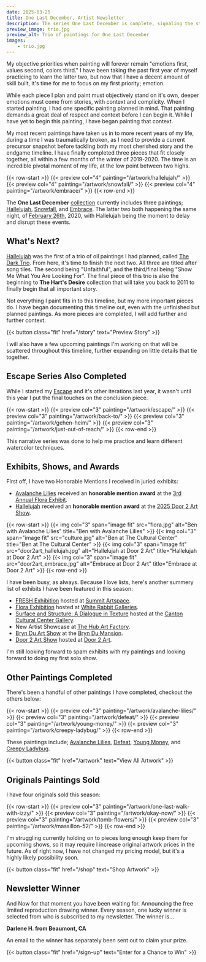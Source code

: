 ```yaml
---
date: 2025-03-25
title: One Last December, Artist Newsletter
description: The series One Last December is complete, signaling the start of telling a story in painting.
preview_image: trio.jpg
preview_alt: Trio of paintings for One Last December
images:
    - trio.jpg
---
```


My objective priorities when painting will forever remain "emotions first, values second, colors third." I have been taking the past first year of myself practicing to learn the latter two, but now that I have a decent amount of skill built, it's time for me to focus on my first priority; emotion.

<!--more-->

While each piece I plan and paint must objectively stand on it's own, deeper emotions must come from stories, with context and complicity. When I started painting, I had one specific painting planned in mind. That painting demands a great deal of respect and context before I can begin it. While I have yet to begin this painting, I have began painting that context.

My most recent paintings have taken us in to more recent years of my life, during a time I was traumatically broken, as I need to provide a current precursor snapshot before tackling both my most cherished story and the endgame timeline. I have finally completed three pieces that fit closely together, all within a few months of the winter of 2019-2020. The time is an incredible pivotal moment of my life, at the low point between two highs.

{{< row-start >}}
    {{< preview col="4" painting="/artwork/hallelujah/" >}}
    {{< preview col="4" painting="/artwork/snowfall/" >}}
    {{< preview col="4" painting="/artwork/embrace/" >}}
{{< row-end >}}

The **One Last December** [collection](/collections/one-last-december) currently includes three paintings; [Hallelujah](/artwork/hallelujah), [Snowfall](/artwork/snowfall), and [Embrace](/artwork/embrace). The latter two both happening the same night, of [February 26th](/collections/feb-26), 2020, with Hallelujah being the moment to delay and disrupt these events.

## What's Next? ##

[Hallelujah](/artwork/hallelujah) was the first of a trio of oil paintings I had planned, called [The Dark Trio](/collections/the-dark-trio). From here, it's time to finish the next two. All three are titled after song tiles. The second being "Unfaithful", and the third/final being "Show Me What You Are Looking For". The final piece of this trio is also the beginning to **The Hart's Desire** collection that will take you back to 2011 to finally begin that all important story.

Not everything I paint fits in to this timeline, but my more important pieces do. I have began documenting this timeline out, even with the unfinished but planned paintings. As more pieces are completed, I will add further and further context.

{{< button class="fit" href="/story" text="Preview Story" >}}

I will also have a few upcoming paintings I'm working on that will be scattered throughout this timeline, further expanding on little details that tie together.

## Escape Series Also Completed ##

While I started my [Escape](/artwork/escape) and it's other iterations last year, it wasn't until this year I put the final touches on the conclusion piece.

{{< row-start >}}
    {{< preview col="3" painting="/artwork/escape/" >}}
    {{< preview col="3" painting="/artwork/back-to/" >}}
    {{< preview col="3" painting="/artwork/gehen-heim/" >}}
    {{< preview col="3" painting="/artwork/just-out-of-reach/" >}}
{{< row-end >}}

This narrative series was done to help me practice and learn different watercolor techniques.

## Exhibits, Shows, and Awards ##

First off, I have two Honorable Mentions I received in juried exhibits:

  * [Avalanche Lilies](/artwork/avalanche-lilies) received an **honorable mention award** at the [3rd Annual Flora Exhibit](https://www.whiterabbitgalleries.org/event-details/flora-3rd-annual-juried-exhibition-2025-01-17-16-00).
  * [Hallelujah](/artwork/hallelujah) received an **honorable mention award** at the [2025 Door 2 Art Show](https://www.door2art.com/artshow).

{{< row-start >}}
    {{< img col="3" span="image fit" src="flora.jpg" alt="Ben with Avalanche Lilies" title="Ben with Avalanche Lilies" >}}
    {{< img col="3" span="image fit" src="culture.jpg" alt="Ben at The Cultural Center" title="Ben at The Cultural Center" >}}
    {{< img col="3" span="image fit" src="door2art_hallelujah.jpg" alt="Hallelujah at Door 2 Art" title="Hallelujah at Door 2 Art" >}}
    {{< img col="3" span="image fit" src="door2art_embrace.jpg" alt="Embrace at Door 2 Art" title="Embrace at Door 2 Art" >}}
{{< row-end >}}

I have been busy, as always. Because I love lists, here's another summery list of exhibits I have been  featured in this season:

  * [FRESH Exhibition](https://www.summitartspace.org/fresh-2025/) hosted at [Summit Artspace](https://www.summitartspace.org).
  * [Flora Exhibition](https://www.whiterabbitgalleries.org/event-details/flora-3rd-annual-juried-exhibition-2025-01-17-16-00) hosted at [White Rabbit Galleries](https://www.whiterabbitgalleries.org).
  * [Surface and Structure: A Dialogue in Texture](https://artsinstark.com/surface-and-structure-a-dialogue-in-texture-opens-january-16-at-the-cultural-center-gallery/?fbclid=IwY2xjawHs4upleHRuA2FlbQIxMAABHVuxYcp1388QiP1wHwfzSl_zD5yaXzqCEaEzwQRiffFD4fi50l4KhCRbIQ_aem_y6Loqj6coj59e3x-HEd1yg) hosted at the [Canton Cultural Center Gallery](https://culturalcenterforthearts.com).
  * New Artist Showcase at [The Hub Art Factory](https://www.thehubcanton.com).
  * [Bryn Du Art Show](https://www.bryndu.com/bryn-du-art-show) at the [Bryn Du Mansion](https://www.bryndu.com).
  * [Door 2 Art Show](https://www.door2art.com/artshow) hosted at [Door 2 Art](https://www.door2art.com).

I'm still looking forward to spam exhibits with my paintings and looking forward to doing my first solo show.

## Other Paintings Completed ##

There's been a handful of other paintings I have completed, checkout the others below:

{{< row-start >}}
    {{< preview col="3" painting="/artwork/avalanche-lilies/" >}}
    {{< preview col="3" painting="/artwork/defeat/" >}}
    {{< preview col="3" painting="/artwork/young-money/" >}}
    {{< preview col="3" painting="/artwork/creepy-ladybug/" >}}
{{< row-end >}}

These paintings include; [Avalanche Lilies](/artwork/avalanche-lilies), [Defeat](/artwork/defeat), [Young Money](/artwork/young-money), and [Creepy Ladybug](/artwork/creepy-ladybug).

{{< button class="fit" href="/artwork" text="View All Artwork" >}}

## Originals Paintings Sold ##

I have four originals sold this season:

{{< row-start >}}
    {{< preview col="3" painting="/artwork/one-last-walk-with-izzy/" >}}
    {{< preview col="3" painting="/artwork/okay-now/" >}}
    {{< preview col="3" painting="/artwork/tomb-flowers/" >}}
    {{< preview col="3" painting="/artwork/massillon-52/" >}}
{{< row-end >}}

I'm struggling currently holding on to pieces long enough keep them for upcoming shows, so it may require I increase original artwork prices in the future. As of right now, I have not changed my pricing model, but it's a highly likely possibility soon.

{{< button class="fit" href="/shop" text="Shop Artwork" >}}

## Newsletter Winner ##

And Now for that moment you have been waiting for. Announcing the free limited reproduction drawing winner. Every season, one lucky winner is selected from who is subscribed to my newsletter. The winner is...

**Darlene H. from Beaumont, CA**

An email to the winner has separately been sent out to claim your prize.

{{< button class="fit" href="/sign-up" text="Enter for a Chance to Win" >}}